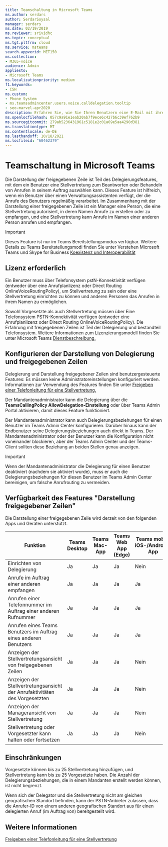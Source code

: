 ```yaml
---
title: Teamschaltung in Microsoft Teams
ms.author: serdars
author: SerdarSoysal
manager: serdars
ms.date: 02/19/2019
ms.reviewer: srividhc
ms.topic: conceptual
ms.tgt.pltfrm: cloud
ms.service: msteams
search.appverid: MET150
ms.collection:
- M365-voice
audience: Admin
appliesto:
- Microsoft Teams
ms.localizationpriority: medium
f1.keywords:
- CSH
ms.custom:
- Phone System
- ms.teamsadmincenter.users.voice.calldelegation.tooltip
- seo-marvel-apr2020
description: Erfahren Sie, wie Sie Ihren Benutzern eine E-Mail mit ihren Audiokonferenzinformationen in einer Microsoft Teams.
ms.openlocfilehash: 057c9a91e1eab20ab7f9ece6c427b6c39ef762b9
ms.sourcegitcommit: 279ab5236431961c5181e2c01a69e5aa4290d381
ms.translationtype: MT
ms.contentlocale: de-DE
ms.lasthandoff: 10/18/2021
ms.locfileid: "60462379"
---
```

# <a name="shared-line-appearance-in-microsoft-teams"></a>Teamschaltung in Microsoft Teams

Die Darstellung der freigegebenen Zeile ist Teil des Delegierungsfeatures, mit dem ein Benutzer eine Stellvertretung zum Beantworten oder Behandeln von Anrufen in seinem Auftrag auswählen kann. Dieses Feature ist hilfreich, wenn ein Benutzer über einen Verwaltungsassistenten verfügt, der die Anrufe des Benutzers regelmäßig verarbeitet. Im Zusammenhang mit der Darstellung einer freigegebenen Zeile ist ein Manager eine Person, die eine Stellvertretung autorisiert, in deren Namen Anrufe zu erstellen oder zu empfangen, und eine Stellvertretung kann Anrufe im Namen einer anderen Person anrufen und empfangen.

> [!IMPORTANT]
> Dieses Feature ist nur im Teams Bereitstellungsmodus verfügbar. Weitere Details zu Teams Bereitstellungsmodi finden Sie unter Verstehen Microsoft Teams und Skype for Business [Koexistenz und Interoperabilität](teams-and-skypeforbusiness-coexistence-and-interoperability.md)

## <a name="license-required"></a>Lizenz erforderlich

Ein Benutzer muss über Telefonsystem pstN-Konnektivität verfügen (entweder über eine Anrufplanlizenz oder Direct Routing OnlineVoiceRoutingPolicy), um Stellvertretung zu sein oder eine Stellvertretung einrichten zu können und anderen Personen das Anrufen in ihrem Namen zu ermöglichen.

Sowohl Vorgesetzte als auch Stellvertretung müssen über Eine Telefonsystem PSTN-Konnektivität verfügen (entweder eine Anrufplanlizenz oder Direct Routing OnlineVoiceRoutingPolicy). Die Erfahrung mit freigegebenen Zeilen ist Teil der Delegierung und bestandteil Telefonsystem. Weitere Informationen zum Lizenzierungsmodell finden Sie unter Microsoft Teams [Dienstbeschreibung.](/office365/servicedescriptions/teams-service-description)

## <a name="configuring-delegation-and-shared-line-appearance"></a>Konfigurieren der Darstellung von Delegierung und freigegebenen Zeilen

Delegierung und Darstellung freigegebener Zeilen sind benutzergesteuerte Features: Es müssen keine Administratoreinstellungen konfiguriert werden. Informationen zur Verwendung des Features finden Sie unter [Freigeben einer Telefonleitung für eine Stellvertretung.](https://support.office.com/article/share-a-phone-line-with-a-delegate-16307929-a51f-43fc-8323-3b1bf115e5a8)

Der Mandantenadministrator kann die Delegierung über die **TeamsCallingPolicy AllowDelegation-Einstellung** oder über Teams Admin Portal aktivieren, damit dieses Feature funktioniert. 

Der Mandantenadministrator kann auch Delegierungsbeziehungen für einen Benutzer im Teams Admin Center konfigurieren. Darüber hinaus kann der Endbenutzer seine Delegierungsbeziehungen auch direkt in Teams. Der Mandantenadministrator oder der Benutzer kann die Konfiguration nicht voneinander blockieren, aber der Teams Admin Center und der Teams-Client sollten diese Beziehung an beiden Stellen genau anzeigen. 

> [!IMPORTANT]
> Wenn der Mandantenadministrator die Delegierung für einen Benutzer deaktiviert (nachdem sie aktiviert wurde), muss er auch die Delegierungsbeziehungen für diesen Benutzer im Teams Admin Center bereinigen, um falsche Anrufrouting zu vermeiden.

## <a name="shared-line-appearance-feature-availability"></a>Verfügbarkeit des Features "Darstellung freigegebener Zeilen"

Die Darstellung einer freigegebenen Zeile wird derzeit von den folgenden Apps und Geräten unterstützt.

| Funktion | Teams Desktop | Teams Mac-App | Teams Web App (Edge) |Teams mobile iOS-/Android-App | Teams IP-Telefon |
|------------|---------------|---------------|----------------------|-----------------------------|----------------|
| Einrichten von Delegierung | Ja | Ja | Ja | Nein | Ja |
| Anrufe im Auftrag einer anderen empfangen | Ja | Ja | Ja | Ja | Ja |
| Anrufen einer Telefonnummer im Auftrag einer anderen Rufnummer | Ja | Ja | Ja | Ja | Ja |
| Anrufen eines Teams Benutzers im Auftrag eines anderen Benutzers | Ja | Ja | Ja | Ja | Ja |
| Anzeigen der Stellvertretungsansicht von freigegebenen Zeilen | Ja | Ja | Ja | Nein | Nein |
| Anzeigen der Stellvertretungsansicht der Anrufaktivitäten des Vorgesetzten | Ja | Ja | Ja | Nein | Nein |
| Anzeigen der Manageransicht von Stellvertretung | Ja | Ja | Ja | Nein | Nein |
| Stellvertretung oder Vorgesetzter kann halten oder fortsetzen | Ja | Ja | Ja | Nein | Nein |

## <a name="limitations"></a>Einschränkungen

Vorgesetzte können bis zu 25 Stellvertretung hinzufügen, und Stellvertretung kann bis zu 25 Vorgesetzte haben. Die Anzahl der Delegierungsbeziehungen, die in einem Mandanten erstellt werden können, ist nicht begrenzt. 
 
Wenn sich der Delegator und die Stellvertretung nicht am gleichen geografischen Standort befinden, kann der PSTN-Anbieter zulassen, dass die Anrufer-ID von einem anderen geografischen Standort aus für einen delegierten Anruf (im Auftrag von) bereitgestellt wird. 
 
## <a name="more-information"></a>Weitere Informationen

[Freigeben einer Telefonleitung für eine Stellvertretung](https://support.office.com/article/share-a-phone-line-with-a-delegate-16307929-a51f-43fc-8323-3b1bf115e5a8)
